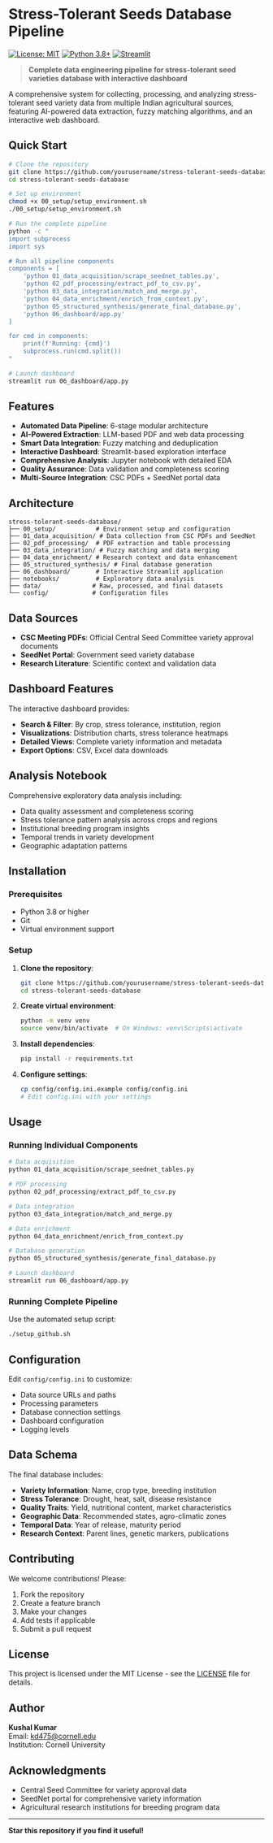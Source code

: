 # Stress-Tolerant Seeds Database Pipeline

[![License: MIT](https://img.shields.io/badge/License-MIT-yellow.svg)](https://opensource.org/licenses/MIT)
[![Python 3.8+](https://img.shields.io/badge/python-3.8+-blue.svg)](https://www.python.org/downloads/)
[![Streamlit](https://img.shields.io/badge/Streamlit-FF4B4B?logo=streamlit&logoColor=white)](https://streamlit.io)

> **Complete data engineering pipeline for stress-tolerant seed varieties database with interactive dashboard**

A comprehensive system for collecting, processing, and analyzing stress-tolerant seed variety data from multiple Indian agricultural sources, featuring AI-powered data extraction, fuzzy matching algorithms, and an interactive web dashboard.

## Quick Start

```bash
# Clone the repository
git clone https://github.com/yourusername/stress-tolerant-seeds-database.git
cd stress-tolerant-seeds-database

# Set up environment
chmod +x 00_setup/setup_environment.sh
./00_setup/setup_environment.sh

# Run the complete pipeline
python -c "
import subprocess
import sys

# Run all pipeline components
components = [
    'python 01_data_acquisition/scrape_seednet_tables.py',
    'python 02_pdf_processing/extract_pdf_to_csv.py', 
    'python 03_data_integration/match_and_merge.py',
    'python 04_data_enrichment/enrich_from_context.py',
    'python 05_structured_synthesis/generate_final_database.py',
    'python 06_dashboard/app.py'
]

for cmd in components:
    print(f'Running: {cmd}')
    subprocess.run(cmd.split())
"

# Launch dashboard
streamlit run 06_dashboard/app.py
```

## Features

- **Automated Data Pipeline**: 6-stage modular architecture
- **AI-Powered Extraction**: LLM-based PDF and web data processing  
- **Smart Data Integration**: Fuzzy matching and deduplication
- **Interactive Dashboard**: Streamlit-based exploration interface
- **Comprehensive Analysis**: Jupyter notebook with detailed EDA
- **Quality Assurance**: Data validation and completeness scoring
- **Multi-Source Integration**: CSC PDFs + SeedNet portal data

## Architecture

```
stress-tolerant-seeds-database/
├── 00_setup/           # Environment setup and configuration
├── 01_data_acquisition/ # Data collection from CSC PDFs and SeedNet
├── 02_pdf_processing/  # PDF extraction and table processing
├── 03_data_integration/ # Fuzzy matching and data merging
├── 04_data_enrichment/ # Research context and data enhancement
├── 05_structured_synthesis/ # Final database generation
├── 06_dashboard/       # Interactive Streamlit application
├── notebooks/          # Exploratory data analysis
├── data/              # Raw, processed, and final datasets
└── config/            # Configuration files
```

## Data Sources

- **CSC Meeting PDFs**: Official Central Seed Committee variety approval documents
- **SeedNet Portal**: Government seed variety database
- **Research Literature**: Scientific context and validation data

## Dashboard Features

The interactive dashboard provides:

- **Search & Filter**: By crop, stress tolerance, institution, region
- **Visualizations**: Distribution charts, stress tolerance heatmaps
- **Detailed Views**: Complete variety information and metadata
- **Export Options**: CSV, Excel data downloads

## Analysis Notebook

Comprehensive exploratory data analysis including:

- Data quality assessment and completeness scoring
- Stress tolerance pattern analysis across crops and regions
- Institutional breeding program insights
- Temporal trends in variety development
- Geographic adaptation patterns

## Installation

### Prerequisites

- Python 3.8 or higher
- Git
- Virtual environment support

### Setup

1. **Clone the repository**:
   ```bash
   git clone https://github.com/yourusername/stress-tolerant-seeds-database.git
   cd stress-tolerant-seeds-database
   ```

2. **Create virtual environment**:
   ```bash
   python -m venv venv
   source venv/bin/activate  # On Windows: venv\Scripts\activate
   ```

3. **Install dependencies**:
   ```bash
   pip install -r requirements.txt
   ```

4. **Configure settings**:
   ```bash
   cp config/config.ini.example config/config.ini
   # Edit config.ini with your settings
   ```

## Usage

### Running Individual Components

```bash
# Data acquisition
python 01_data_acquisition/scrape_seednet_tables.py

# PDF processing
python 02_pdf_processing/extract_pdf_to_csv.py

# Data integration
python 03_data_integration/match_and_merge.py

# Data enrichment
python 04_data_enrichment/enrich_from_context.py

# Database generation
python 05_structured_synthesis/generate_final_database.py

# Launch dashboard
streamlit run 06_dashboard/app.py
```

### Running Complete Pipeline

Use the automated setup script:
```bash
./setup_github.sh
```

## Configuration

Edit `config/config.ini` to customize:

- Data source URLs and paths
- Processing parameters
- Database connection settings
- Dashboard configuration
- Logging levels

## Data Schema

The final database includes:

- **Variety Information**: Name, crop type, breeding institution
- **Stress Tolerance**: Drought, heat, salt, disease resistance
- **Quality Traits**: Yield, nutritional content, market characteristics
- **Geographic Data**: Recommended states, agro-climatic zones
- **Temporal Data**: Year of release, maturity period
- **Research Context**: Parent lines, genetic markers, publications

## Contributing

We welcome contributions! Please:

1. Fork the repository
2. Create a feature branch
3. Make your changes
4. Add tests if applicable
5. Submit a pull request

## License

This project is licensed under the MIT License - see the [LICENSE](LICENSE) file for details.

## Author

**Kushal Kumar**  
Email: kd475@cornell.edu  
Institution: Cornell University

## Acknowledgments

- Central Seed Committee for variety approval data
- SeedNet portal for comprehensive variety information
- Agricultural research institutions for breeding program data

---

**Star this repository if you find it useful!**

